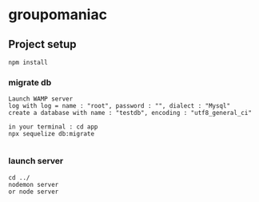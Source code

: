 # groupomaniac

## Project setup

```
npm install
```



### migrate db

```
Launch WAMP server
log with log = name : "root", password : "", dialect : "Mysql" 
create a database with name : "testdb", encoding : "utf8_general_ci"

in your terminal : cd app
npx sequelize db:migrate


```

### launch server

```
cd ../
nodemon server
or node server
```
